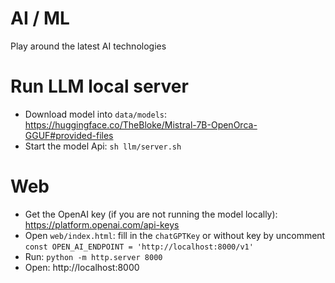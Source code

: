 # AI / ML

Play around the latest AI technologies

# Run LLM local server

- Download model into `data/models`: https://huggingface.co/TheBloke/Mistral-7B-OpenOrca-GGUF#provided-files
- Start the model Api: `sh llm/server.sh`

# Web

- Get the OpenAI key (if you are not running the model locally): https://platform.openai.com/api-keys
- Open `web/index.html`: fill in the `chatGPTKey` or without key by
  uncomment `const OPEN_AI_ENDPOINT = 'http://localhost:8000/v1'`
- Run: `python -m http.server 8000`
- Open: http://localhost:8000
